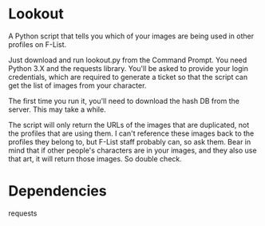 # Lookout
A Python script that tells you which of your images are being used in other profiles on F-List.

Just download and run lookout.py from the Command Prompt. You need Python 3.X and the requests library. You'll be asked to provide your login credentials, which are required to generate a ticket so that the script can get the list of images from your character.

The first time you run it, you'll need to download the hash DB from the server. This may take a while.

The script will only return the URLs of the images that are duplicated, not the profiles that are using them. I can't reference these images back to the profiles they belong to, but F-List staff probably can, so ask them. Bear in mind that if other people's characters are in your images, and they also use that art, it will return those images. So double check.

# Dependencies
requests

